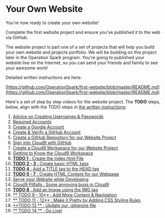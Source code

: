 # Your Own Website

You're now ready to create your own website!

Complete the first website project and ensure you've published it to the web via GitHub.

The website project is part one of a set of projects that will help you build your own website and projects portfolio. We will be building on this project later in the Operation Spark program. You're going to published your website live on the Internet, so you can send your friends and family to see your awesome work!

Detailed written instructions are here:

[https://github.com/OperationSpark/first-website/blob/master/README.md](https://github.com/OperationSpark/first-website/blob/master/README.md)

Here's a set of step by step videos for the website project. The **TODO** steps, below, align with the TODO steps in [the written instructions](https://github.com/OperationSpark/first-website/blob/master/README.md):

1. [Advice on Creating Usernames & Passwords](https://www.youtube.com/watch?v=fZKPd5eQN58)
2. [Required Accounts](https://www.youtube.com/watch?v=p2GqKPnBynQ)
3. [Create a Google Account](https://www.youtube.com/watch?v=nUAg3MEfFN8)
4. [Create & Verify a GitHub Account](https://www.youtube.com/watch?v=ZRDAAjTYoOY)
5. [Create a GitHub Repository for our Website Project](https://www.youtube.com/watch?v=RqrQYY_qS6M)
6. [Sign into Cloud9 with GitHub](https://youtu.be/T8Dt5WOeXgk)
7. [Create a Cloud9 Workspace for our Website Project](https://youtu.be/NMSCPhLVUGc)
8. [Getting to Know the Cloud9 Workspace](https://youtu.be/__wWBTqpFsA)
9. [**TODO 1** : Create the index.html File](https://youtu.be/1IGcgxbbCT0)
10. [**TODO 2 - 3** : Create basic HTML tags](https://youtu.be/fJBxrCHiaqk)
11. [**TODO 4** : Add a TITLE tag to the HEAD tag](https://youtu.be/vgh_7jr4SLk)
12. [**TODO 5 - 7** : Create HTML Content for our Webpage](https://youtu.be/_UmG_QkLkR0)
13. [Serve your Website while Developing](https://youtu.be/KIQrcgHOyBM)
14. [Cloud9 Pitfalls : Some annoying bugs in Cloud9](https://youtu.be/c6PtKAx6iu8)
15. [**TODO 8** : Add an Image using the IMG tag](https://youtu.be/OIAbhrDQPmQ)
16. [** TODO 9 - 10** : Add More Content & Navigation](https://youtu.be/IcPMlqvWQok)
17. [** TODO 11 - 12** : Make it Pretty by Adding CSS Styling Rules](https://youtu.be/92MStI8gRu4)
17. [**TODO 13 ** : Update our .gitignore file ](https://youtu.be/won3zVy5opk)
18. [** TODO 14 ** : Go Live!](https://youtu.be/5tyUDWO6PO8)




